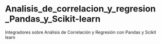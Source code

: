 # Analisis_de_correlacion_y_regresion_Pandas_y_Scikit-learn
Integradores sobre Análisis de  Correlación y Regresión con Pandas y Scikit learn
